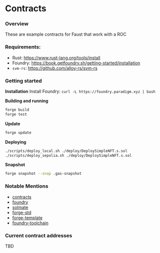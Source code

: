 # Contracts

### Overview

These are example contracts for Faust that work with a ROC

### Requirements:
- Rust: https://www.rust-lang.org/tools/install
- Foundry: https://book.getfoundry.sh/getting-started/installation
- `svm-rs`: https://github.com/alloy-rs/svm-rs

### Getting started

**Installation**
Install Foundry: `curl -L https://foundry.paradigm.xyz | bash`

**Building and running**
```bash
forge build
forge test
```

**Update**
```bash
forge update
```

**Deploying**
```bash
./scripts/deploy_local.sh ./deploy/DeploySimpleNFT.s.sol
./scripts/deploy_sepolia.sh ./deploy/DeploySimpleNFT.s.sol
```

**Snapshot**
```bash
forge snapshot --snap .gas-snapshot
```

### Notable Mentions

- [contracts](https://github.com/refcell/contracts)
- [foundry](https://github.com/foundry-rs/foundry)
- [solmate](https://github.com/Rari-Capital/solmate)
- [forge-std](https://github.com/brockelmore/forge-std)
- [forge-template](https://github.com/foundry-rs/forge-template)
- [foundry-toolchain](https://github.com/foundry-rs/foundry-toolchain)

### Current contract addresses

TBD